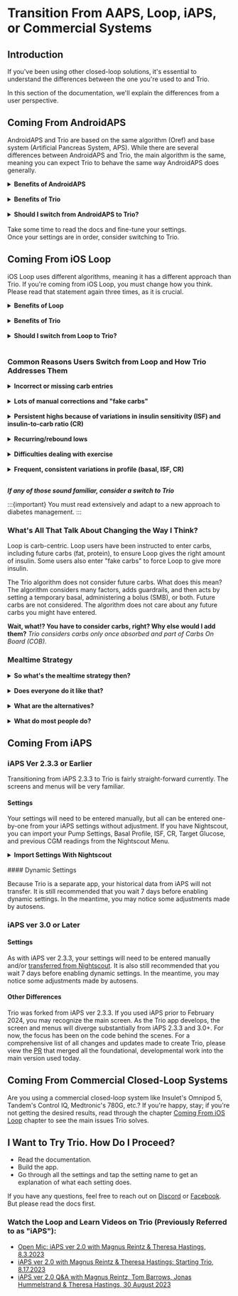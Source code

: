 # Transition From AAPS, Loop, iAPS, or Commercial Systems

## Introduction
If you've been using other closed-loop solutions, it's essential to understand the differences between the one you're used to and Trio.

In this section of the documentation, we'll explain the differences from a user perspective.


## Coming From AndroidAPS
AndroidAPS and Trio are based on the same algorithm (Oref) and base system (Artificial Pancreas System, APS). While there are several differences between AndroidAPS and Trio, the main algorithm is the same, 
meaning you can expect Trio to behave the same way AndroidAPS does generally.

<details>
  <summary><b>Benefits of AndroidAPS</b></summary>

* Custom automation
* Detailed reporting
* Working remote bolus (for caregivers, not working at the moment in Trio)
* A built-in learning program
</details>
<br>
<details>
<summary><b>Benefits of Trio</b></summary>

* Trio works on your iPhone and Apple Watch
* Trio has dynamic CR support
</details>
<br>
<details>
  <summary><b>Should I switch from AndroidAPS to Trio?</b></summary>
  - If you have been successful with AndroidAPS but prefer the Apple ecosystem, you can easily transition to Trio.
  - If you've struggled to get stable BG with AndroidAPS, you may have the same issues with Trio.
 </details> 
 <br>
Take some time to read the docs and fine-tune your settings. <br>Once your settings are in order, consider switching to Trio.
<br>

## Coming From iOS Loop
iOS Loop uses different algorithms, meaning it has a different approach than Trio. If you're coming from iOS Loop, you must change how you think. Please read that statement again three times, as it is crucial.

<details>
  <summary><b>Benefits of Loop</b></summary>

* A very clean, minimalistic user interface
* A built-in onboarding guide
* Simple settings
* A dedicated Loop Follow app for caregivers
</details>
<br>
<details>
  <summary><b>Benefits of Trio</b></summary>

* Unannounced meals
* Less user interaction/correction
* Dynamic ISF and CR
* Highly customizable temporary profiles
* Adaptive algorithm
</details>
<br>
<details>
  <summary><b>Should I switch from Loop to Trio?</b></summary>

* If Loop works well for you, you should not switch to Trio.
* Switching to Trio will not resolve Loop build issues. The build process is the same for both Loop and Trio.
* If you find it difficult to understand how Loop works, Trio is even more complex.

<b><i>You should consider switching to Trio if you've been using Loop for a while and have issues that Loop can't solve even after tweaking and re-tweaking your settings and profile.</b></i>
</details>
<br>

### Common Reasons Users Switch from Loop and How Trio Addresses Them

<details>
  <summary><b>Incorrect or missing carb entries</b></summary>
Trio has a feature called Unannounced Meals (UAM). With this option enabled and properly configured, Trio will react to rising BG by giving insulin through a Super Micro Bolus (SMB) even if no carbs are registered. UAM helps in two scenarios: forgetting to add carbs for a meal and entering carbs but not the correct amount.
</details>
<br>
<details>
  <summary><b>Lots of manual corrections and "fake carbs"</b></summary>
With UAM and SMB active and properly configured, Trio will make any necessary corrections. There is no need to add "fake carbs" to make Trio give insulin, as many Loop users are used to.
</details>
<br>
<details>
  <summary><b>Persistent highs because of variations in insulin sensitivity (ISF) and insulin-to-carb ratio (CR)</b></summary>
Many people with diabetes need more insulin as their BG rises. Because Loop uses constant, pre-set ISF and CR values; it cannot address the unexpected change in sensitivity. With dynamic ISF and dynamic CR enabled and properly configured, Trio will give enough insulin to lower those highs without user interaction. More aggressive settings might lead to a low. With less aggressive settings, it will take Trio some time to get BG back in range. The key is to find the effective balance between conservative and aggressive to meet your needs.
</details>
<br>
<details>
  <summary><b>Recurring/rebound lows</b></summary>
Properly configured, Trio will not give you insulin if you don't need it. A typical issue with Loop is that it stops delivering insulin when BG falls and then gives insulin from the "negative IOB" once BG starts rising again. For some users, this is too much insulin and leads to recurring lows. Properly configured, Trio will not overcompensate for the rapid BG rise after a low.
</details>
<br>
<details>
  <summary><b>Difficulties dealing with exercise</b></summary>
Exercise is good for everyone, including people with diabetes. People with insulin-dependent diabetes often struggle with lows during exercise and highs afterward. Trio has a built-in exercise mode that will reduce basal and ISF whenever you set a higher temporary BG target. Trio also has Profile Presets that can help you get the right amount of insulin during exercise. Profiles can also adjust CR, unlike temporary targets.
</details>
<br>
<details>
  <summary><b>Frequent, consistent variations in profile (basal, ISF, CR)</b></summary>
Illness, menstrual cycle, inactive days, active days, home office days, stressful events... In these situations, the overall insulin need differs from your usual need. Like Loop's Overrides, Trio has Profiles that can change basal rate, ISF, CR, and target BG within a pre-set timeframe. What Trio Profiles do that Loop Overrides do not do is provide the option to temporarily disable SMBs and apply adjustments to only basal, basal, and ISF, basal and CR, or all three.
</details>
<br>

<b><i>If any of those sound familiar, consider a switch to Trio</b></i>

:::{important}
You must read extensively and adapt to a new approach to diabetes management.
:::

### What's All That Talk About Changing the Way I Think?

Loop is carb-centric. Loop users have been instructed to enter carbs, including future carbs (fat, protein), to ensure Loop gives the right amount of insulin. Some users also enter "fake carbs" to force Loop to give more insulin.

The Trio algorithm does not consider future carbs. What does this mean? The algorithm considers many factors, adds guardrails, and then acts by setting a temporary basal, administering a bolus (SMB), or both. Future carbs are not considered. The algorithm does not care about any future carbs you might have entered.

**Wait, what!? You have to consider carbs, right? Why else would I add them?**
*Trio considers carbs only once absorbed and part of Carbs On Board (COB).*

### Mealtime Strategy
<details>
  <summary><b>So what's the mealtime strategy then?</b></summary>
1. Use the bolus calculator before you eat. Enter carbs (and fat and protein if you want). Look at the recommended bolus and tap the info button if you disagree with it. 
2. Change the recommendation if you want to, and then bolus. If the recommendation is way off, you should check your settings. Remember that the recommendation is based on your settings, including the "Recommended bolus percentage" setting.
3. Depending on your insulin type and sensitivity, you should consider doing this some minutes before eating. You do not need to adjust the carb timestamp to the actual time you plan to eat; you can keep it when you announce the meal and pre-bolus.
4. Enjoy your meal. In most cases, Trio will set a temporary low/zero basal.
5. If Trio detects BG is rising faster or more than expected, it will give more insulin (SMB) depending on the settings.
6. If Trio detects BG falling, a low/zero temporary basal will continue.
7. If you think Trio is not giving enough or too much insulin, you should look at your settings, including MAX IOB and all SMB-related settings.
</details>
<br>
<details>
  <summary><b>Does everyone do it like that?</b></summary>
<i>No</i>
</details>
<br>
<details>
  <summary><b>What are the alternatives?</b></summary>
- <i>Some Trio users don't bolus for meals. They wait for Trio to detect rising BG and let Trio handle it. This usually leads to a temporary high BG, but Trio will get you back to target with the correct settings. If you're OK with a temporary high, then go ahead and try to skip bolus. You can start with small meals and tune your settings. You will need aggressive settings to let Trio give enough insulin.</i>
- <i>Some Trio users do a manual pre-bolus and skip entering carbs. Trio will predict a low BG until the meal kicks in and BG begins rising. If the pre-bolus is insufficient, Trio will give more insulin based on your settings. Yes, even without entering any carbs. This approach will also result in a temporary high that is shorter than the completely unattended approach.</i>
</details>
<br>
<details>
  <summary><b>What do most people do?</b></summary>
Most Trio users take a bit of all these approaches. They have an apple without entering anything into the app. Then, they pre-bolus for lunch because it was high carb. Then, they use the calculator for dinner. This is all OK, and it comes down to the variation you accept for your BG.
</details>

## Coming From iAPS

### iAPS Ver 2.3.3 or Earlier

Transitioning from iAPS 2.3.3 to Trio is fairly straight-forward currently. The screens and menus will be very familiar.

#### Settings

Your settings will need to be entered manually, but all can be entered one-by-one from your iAPS settings without adjustment. If you have Nightscout, you can import your Pump Settings, Basal Profile, ISF, CR, Target Glucose, and previous CGM readings from the Nightscout Menu.
<details>
  <summary><b>Import Settings With Nightscout</b></summary>
 1. Connect Nightscout to your Trio app (If you've already connected your Nightscout site, skip to step 2)
    * Open the 'Settings' Menu in the Trio app
    * Tap 'Nightscout' to open the Nightscout Menu
    * Tap 'Connect >'
    * Enter your Nightscout URL and API Secret in the spaces provided
    * Press 'Connect to Nightscout'
 2. Import settings
    * Open the 'Settings' Menu in the Trio app
    * Tap 'Nightscout'
    * Tap "Import settings'
 3. Backfill Glucose
    * In the same Nightscout Menu, you can also backfill missing glucose readings from Nightscout
</details>
<br>
#### Dynamic Settings

Because Trio is a separate app, your historical data from iAPS will not transfer. It is still recommended that you wait 7 days before enabling dynamic settings. In the meantime, you may notice some adjustments made by autosens.

### iAPS ver 3.0 or Later

#### Settings

As with iAPS ver 2.3.3, your settings will need to be entered manually and/or [transferred from Nightscout](#iaps-ver-233-or-earlier). It is also still recommended that you wait 7 days before enabling dynamic settings. In the meantime, you may notice some adjustments made by autosens.

#### Other Differences

Trio was forked from iAPS ver 2.3.3. If you used iAPS prior to February 2024, you may recognize the main screen. As the Trio app develops, the screen and menus will diverge substantially from iAPS 2.3.3 and 3.0+. For now, the focus has been on the code behind the scenes. For a comprehensive list of all changes and updates made to create Trio, please view the [PR](https://github.com/nightscout/Trio/pull/2) that merged all the foundational, developmental work into the main version used today.

## Coming From Commercial Closed-Loop Systems

Are you using a commercial closed-loop system like Insulet's Omnipod 5, Tandem's Control IQ, Medtronic's 780G, etc.? If you're happy, stay; if you're not getting the desired results, read through the chapter [Coming From iOS Loop](#coming-from-ios-loop) chapter to see the main issues Trio solves.

## I Want to Try Trio. How Do I Proceed?

- Read the documentation. 
- Build the app. 
- Go through all the settings and tap the setting name to get an explanation of what each setting does.

If you have any questions, feel free to reach out on [Discord](https://discord.gg/FnwFEFUwXE) or [Facebook](https://www.facebook.com/groups/diytrio). But please read the docs first.

### Watch the Loop and Learn Videos on Trio (Previously Referred to as "iAPS"):
- [Open Mic: iAPS ver 2.0 with Magnus Reintz & Theresa Hastings, 8.3.2023](https://youtu.be/Jubfy-s9URI?si=cKOMb2mcHzBJdPIb)
- [iAPS ver 2.0 with Magnus Reintz & Theresa Hastings: Starting Trio, 8.17.2023](https://youtu.be/9I1nuHbcUHo?si=wlRurW3Qh_60ss2d)
- [iAPS ver 2.0 Q&A with Magnus Reintz, Tom Barrows, Jonas Hummelstrand & Theresa Hastings, 30 August 2023](https://youtu.be/Li3AKjSrdPw?si=WwLctkAGjVsbDLNs)




